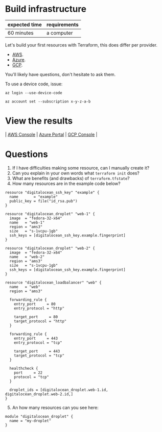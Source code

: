 # Build infrastructure

|expected time|requirements|
|-------------|------------|
|60 minutes   |a computer  |

Let's build your first resources with Terraform, this does differ per provider.

- [AWS](https://learn.hashicorp.com/tutorials/terraform/aws-build?in=terraform/aws-get-started).
- [Azure](https://learn.hashicorp.com/tutorials/terraform/azure-build?in=terraform/azure-get-started).
- [GCP](https://learn.hashicorp.com/collections/terraform/gcp-get-started).

You'll likely have questions, don't hesitate to ask them.

To use a device code, issue:

```shell
az login --use-device-code
```

```shell
az account set --subscription x-y-z-a-b
```

# View the results

| [AWS Console](https://aws.amazon.com/console/) | [Azure Portal](https://portal.azure.com/#blade/HubsExtension/BrowseResourceGroups) | [GCP Console](https://console.cloud.google.com/) |

# Questions

1. If I have difficulties making some resource, can I manually create it?
2. Can you explain in your own words what `terraform init` does?
3. What are benefits (and drawbacks) of `terraform.tfstate`?
4. How many resources are in the example code below?

```
resource "digitalocean_ssh_key" "example" {
  name       = "example"
  public_key = file("id_rsa.pub")
}

resource "digitalocean_droplet" "web-1" {
  image  = "fedora-32-x64"
  name   = "web-1"
  region = "ams3"
  size   = "s-1vcpu-1gb"
  ssh_keys = [digitalocean_ssh_key.example.fingerprint]
}

resource "digitalocean_droplet" "web-2" {
  image  = "fedora-32-x64"
  name   = "web-2"
  region = "ams3"
  size   = "s-1vcpu-1gb"
  ssh_keys = [digitalocean_ssh_key.example.fingerprint]
}

resource "digitalocean_loadbalancer" "web" {
  name   = "web"
  region = "ams3"

  forwarding_rule {
    entry_port     = 80
    entry_protocol = "http"

    target_port     = 80
    target_protocol = "http"
  }

  forwarding_rule {
    entry_port     = 443
    entry_protocol = "tcp"

    target_port     = 443
    target_protocol = "tcp"
  }

  healthcheck {
    port     = 22
    protocol = "tcp"
  }

  droplet_ids = [digitalocean_droplet.web-1.id, digitalocean_droplet.web-2.id,]
}
```

5. An how many resources can you see here:

```
module "digitalocean_droplet" {
  name = "my-droplet"
}
```
